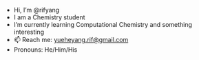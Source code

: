 - Hi, I’m @rifyang
- I am a Chemistry student
- I’m currently learning Computational Chemistry and something interesting
- 📫 Reach me: yueheyang.rif@gmail.com
- Pronouns: He/Him/His
